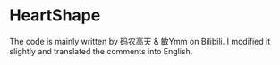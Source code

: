 # HeartShape
The code is mainly written by 码农高天 &amp; 敏Ymm on Bilibili. I modified it slightly and translated the comments into English.
